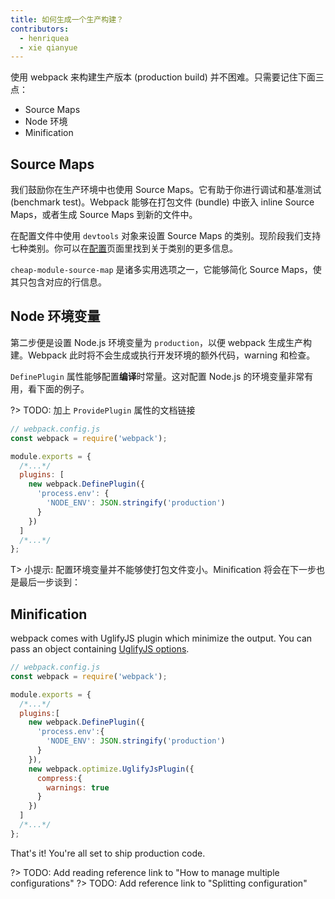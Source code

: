```yaml
---
title: 如何生成一个生产构建？
contributors:
  - henriquea
  - xie qianyue
---
```


使用 webpack 来构建生产版本 (production build) 并不困难。只需要记住下面三点：

- Source Maps
- Node 环境
- Minification

## Source Maps

我们鼓励你在生产环境中也使用 Source Maps。它有助于你进行调试和基准测试 (benchmark test)。Webpack 能够在打包文件 (bundle) 中嵌入 inline Source Maps，或者生成 Source Maps 到新的文件中。

在配置文件中使用 `devtools` 对象来设置 Source Maps 的类别。现阶段我们支持七种类别。你可以在[配置](configuration/devtool)页面里找到关于类别的更多信息。

`cheap-module-source-map` 是诸多实用选项之一，它能够简化 Source Maps，使其只包含对应的行信息。

## Node 环境变量

第二步便是设置 Node.js 环境变量为 `production`，以便 webpack 生成生产构建。Webpack 此时将不会生成或执行开发环境的额外代码，warning 和检查。

`DefinePlugin` 属性能够配置**编译**时常量。这对配置 Node.js 的环境变量非常有用，看下面的例子。

?> TODO: 加上 `ProvidePlugin` 属性的文档链接

```js
// webpack.config.js
const webpack = require('webpack');

module.exports = {
  /*...*/
  plugins: [
    new webpack.DefinePlugin({
      'process.env': {
        'NODE_ENV': JSON.stringify('production')
      }
    })
  ]
  /*...*/
};
```

T> 小提示: 配置环境变量并不能够使打包文件变小。Minification 将会在下一步也是最后一步谈到：

## Minification

webpack comes with UglifyJS plugin which minimize the output. You can pass an object containing [UglifyJS options](https://webpack.github.io/docs/list-of-plugins.html#uglifyjsplugin).

```js
// webpack.config.js
const webpack = require('webpack');

module.exports = {
  /*...*/
  plugins:[
    new webpack.DefinePlugin({
      'process.env':{
        'NODE_ENV': JSON.stringify('production')
      }
    }),
    new webpack.optimize.UglifyJsPlugin({
      compress:{
        warnings: true
      }
    })
  ]
  /*...*/
};
```

That's it! You're all set to ship production code.

?> TODO: Add reading reference link to "How to manage multiple configurations"
?> TODO: Add reference link to "Splitting configuration"
